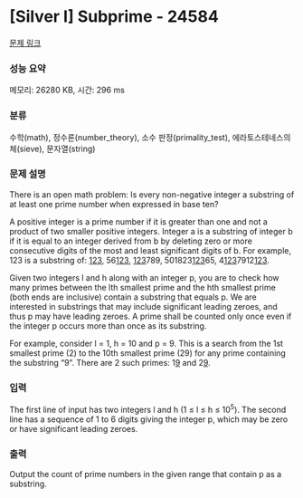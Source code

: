 # [Silver I] Subprime - 24584 

[문제 링크](https://www.acmicpc.net/problem/24584) 

### 성능 요약

메모리: 26280 KB, 시간: 296 ms

### 분류

수학(math), 정수론(number_theory), 소수 판정(primality_test), 에라토스테네스의 체(sieve), 문자열(string)

### 문제 설명

<p>There is an open math problem: Is every non-negative integer a substring of at least one prime number when expressed in base ten?</p>

<p>A positive integer is a prime number if it is greater than one and not a product of two smaller positive integers. Integer a is a substring of integer b if it is equal to an integer derived from b by deleting zero or more consecutive digits of the most and least significant digits of b. For example, 123 is a substring of: <u>123</u>, 56<u>123</u>, <u>123</u>789, 501823<u>123</u>65, 4<u>123</u>7912<u>123</u>.</p>

<p>Given two integers l and h along with an integer p, you are to check how many primes between the lth smallest prime and the hth smallest prime (both ends are inclusive) contain a substring that equals p. We are interested in substrings that may include significant leading zeroes, and thus p may have leading zeroes. A prime shall be counted only once even if the integer p occurs more than once as its substring.</p>

<p>For example, consider l = 1, h = 10 and p = 9. This is a search from the 1st smallest prime (2) to the 10th smallest prime (29) for any prime containing the substring “9”. There are 2 such primes: 1<u>9</u> and 2<u>9</u>.</p>

### 입력 

 <p>The first line of input has two integers l and h (1 ≤ l ≤ h ≤ 10<sup>5</sup>). The second line has a sequence of 1 to 6 digits giving the integer p, which may be zero or have significant leading zeroes.</p>

### 출력 

 <p>Output the count of prime numbers in the given range that contain p as a substring.</p>

